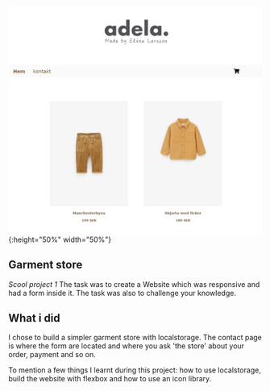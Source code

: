 ![Garment store](/images/webshop.jpg){:height="50%" width="50%"}

## Garment store
*Scool project 1*
The task was to create a Website which was responsive and had a form inside it. The task was also to challenge your knowledge.

## What i did

I chose to build a simpler garment store with localstorage. The contact page is where the form are located and where you ask 'the store' about your order, payment and so on. 

To mention a few things I learnt during this project: how to use localstorage, build the website with flexbox and how to use an icon library. 
